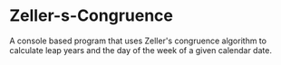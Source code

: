# Zeller-s-Congruence
A console based program that uses Zeller's congruence algorithm to calculate leap years and the day of the week of a given calendar date.
